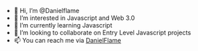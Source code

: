- 👋 Hi, I’m @Danielflame
- 👀 I’m interested in Javascript and Web 3.0
- 🌱 I’m currently learning Javascript 
- 💞️ I’m looking to collaborate on Entry Level Javascript projects
- 📫 You can reach me via <a href="https://twitter.com/daniel__flame">DanielFlame</a>
<!---
Danielflame/Danielflame is a ✨ special ✨ repository because its `README.md` (this file) appears on your GitHub profile.
You can click the Preview link to take a look at your changes.
--->
